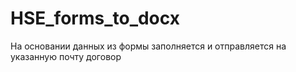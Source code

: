 # HSE_forms_to_docx
На основании данных из формы заполняется и отправляется на указанную почту договор
